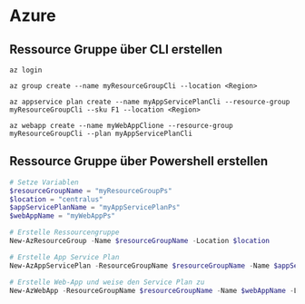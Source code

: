# Azure

## Ressource Gruppe über CLI erstellen

`az login`

`az group create --name myResourceGroupCli --location <Region>`

`az appservice plan create --name myAppServicePlanCli --resource-group myResourceGroupCli --sku F1 --location <Region>`

`az webapp create --name myWebAppClione --resource-group myResourceGroupCli --plan myAppServicePlanCli`

## Ressource Gruppe über Powershell erstellen


```powershell
# Setze Variablen
$resourceGroupName = "myResourceGroupPs"
$location = "centralus"
$appServicePlanName = "myAppServicePlanPs"
$webAppName = "myWebAppPs"

# Erstelle Ressourcengruppe
New-AzResourceGroup -Name $resourceGroupName -Location $location

# Erstelle App Service Plan
New-AzAppServicePlan -ResourceGroupName $resourceGroupName -Name $appServicePlanName -Location $location

# Erstelle Web-App und weise den Service Plan zu
New-AzWebApp -ResourceGroupName $resourceGroupName -Name $webAppName -Location $location -AppServicePlan $appServicePlanName
```
